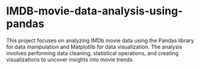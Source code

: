 # IMDB-movie-data-analysis-using-pandas
This project focuses on analyzing IMDb movie data using the Pandas library for data manipulation and Matplotlib for data visualization. The analysis involves performing data cleaning, statistical operations, and creating visualizations to uncover insights into movie trends
